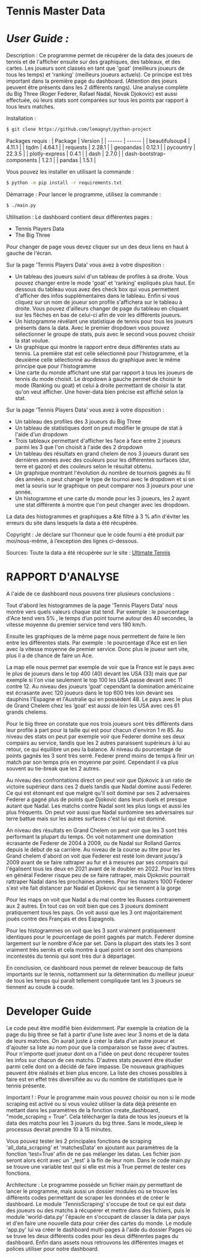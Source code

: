 # Tennis Master Data
# _User Guide :_ 
Description :
Ce programme permet de récupérer de la data des joueurs de tennis et de l'afficher ensuite sur des graphiques, des tableaux, et des cartes. Les joueurs sont classés en tant que 'goat' (meilleurs joueurs de tous les temps) et 'ranking' (meilleurs joueurs actuels). Ce principe est très important dans la première page du dashboard. (Attention des joeurs peuvent être présents dans les 2 différents rangs).
Une analyse complète du Big Three (Roger Federer, Rafael Nadal, Novak Djokovic) est aussi effectuée, où leurs stats sont comparées sur tous les points par rapport à tous leurs matches.

Installation :
```sh
$ git clone https://github.com/lemagnyt/python-project
```

Packages requis :
| Package | Version |
| ------ | ------ |
| beautifulsoup4 | 4.11.1 |
| tqdm | 4.64.1 |
| requests | 2.28.1 |
| geopandas | 0.12.1 |
| pycountry | 22.3.5 |
| plotly-express | 0.4.1 |
| dash | 2.7.0 |
| dash-bootstrap-components | 1.2.1 |
| pandas | 1.5.1 |

Vous pouvez les installer en utilisant la commande :
```sh
$ python -m pip install -r requirements.txt
```

Démarrage :
Pour lancer le programme, utilisez la commande :
```sh
$ ./main.py
```

Utilisation :
Le dashboard contient deux différentes pages :
- Tennis Players Data
- The Big Three

Pour changer de page vous devez cliquer sur un des deux liens en haut à gauche de l'écran.

Sur la page 'Tennis Players Data' vous avez à votre disposition :
- Un tableau des joueurs suivi d'un tableau de profiles à sa droite. Vous pouvez changer entre le mode 'goat' et 'ranking' expliqués plus haut. En dessous du tableau vous avez des check box qui vous permettent d'afficher des infos supplémentaires dans le tableau. Enfin si vous cliquez sur un nom de joueur son profile s'affichera sur le tableau à droite. Vous pouvez d'ailleurs changer de page du tableau en cliquant sur les flèches en bas de celui-ci afin de voir les différents joueurs.
- Un histogramme révélant une statistique de tennis pour tous les joueurs présents dans la data. Avec le premier dropdown vous pouvez sélectionner le groupe de stats, puis avec le second vous pouvez choisir la stat voulue.
-  Un graphique qui montre le rapport entre deux différentes stats au tennis. La première stat est celle sélectionné pour l'histogramme, et la deuxième celle sélectionné au-dessus du graphique avec le même principe que pour l'histogramme
- Une carte du monde affichant une stat par rapport à tous les joueurs de tennis du mode choisit. Le dropdown à gauche permet de choisir le mode (Ranking ou goat) et celui à droite permettant de choisir la stat qu'on veut afficher. Une hover-data bien précise est affiché selon la stat.

Sur la page 'Tennis Players Data' vous avez à votre disposition :
- Un tableau des profiles des 3 joueurs du Big Three
- Un tableau de statistiques dont on peut modifier le groupe de stat à l'aide d'un dropdown
- Trois tableaux permettant d'afficher les face à face entre 2 joueurs parmi les 3 que l'on choisit à l'aide des 2 dropdown
- Un tableau des résultats en grand chelem de nos 3 joueurs durant ses dernières années avec des couleurs pour les différentes surfaces (dur, terre et gazon) et des couleurs selon le résultat obtenu.
- Un graphique montrant l'évolution du nombre de tournois gagnés au fil des années. n peut changer le type de tournoi avec le dropdown et si on met la souris sur le graphique on peut comparer nos 3 joueurs pour une année.
- Un histogramme et une carte du monde pour les 3 joueurs, les 2 ayant une stat différente à montre que l'on peut changer avec les dropdown.

La data des histogrammes et graphiques a &té filtré à 3 % afin d'éviter les erreurs du site dans lesquels la data a été récupérée.


Copyright :
Je déclare sur l’honneur que le code fourni a été produit par moi/nous-même, à l’exception des lignes ci-dessous.

Sources:
Toute la data a été récupérée sur le site : 
[Ultimate Tennis](ultimatetennisstatistics.com/)

# RAPPORT D'ANALYSE
A l'aide de ce dashboard nous pouvons tirer plusieurs conclusions :

Tout d'abord les histogrammes de la page 'Tennis Players Data' nous montre vers quels valeurs chaque stat tend.
Par exemple : le pourcentage d'Ace tend vers 5% , le temps d’un point tourne autour des 40 secondes, la vitesse moyenne du premier service tend vers 190 km/h.

Ensuite les graphiques de la même page nous permettent de faire le lien entre les différentes stats.
Par exemple : le pourcentage d'Ace est en lien avec la vitesse moyenne de premier service. Donc plus le joueur sert vite, plus il a de chance de faire un Ace.

La map elle nous permet par exemple de voir que la France est le pays avec le plus de joueurs dans le top 400 (40) devant les USA (33) mais que par exemple si l'on vise seulement le top 100 les USA passe devant avec 11 contre 12. Au niveau des joueurs ‘goat’ cependant la domination américaine est écrasante avec 120 joueurs dans le top 600 très loin devant ses dauphins l'Espagne et l'Australie qui en possèdent 48. Le pays avec le plus de Grand Chelem chez les ‘goat’ est aussi de loin les USA avec ces 61 grands chelems.

Pour le big three on constate que nos trois joueurs sont très différents dans leur profile à part pour la taille qui est pour chacun d'environ 1 m 85. 
Au niveau des stats on peut par exemple voir que Federer domine ses deux compairs au service, tandis que les 2 autres paraissent supérieurs à lui au retour, ce qui équilibre un peu la balance. Ai niveau du pourcentage de points gagnés les 3 sont très serré. Federer prend moins de temps à finir un match par son temps pris en moyenne par point. Cependant il va plus souvent au tie-break que les 2 autres.

Au niveau des confrontations direct on peut voir que Djokovic à un ratio de victoire supérieur dans ces 2 duels tandis que Nadal domine aussi Federer. Ce qui est étonnant est que malgré qu'il soit dominé par ses 2 adversaires Federer a gagné plus de points que Djokovic dans leurs duels et presque autant que Nadal. Les matchs contre Nadal sont les plus longs et aussi les plus fréquents. On peut voir aussi que Nadal surdomine ses adversaires sur terre battue mais sur les autres surfaces c'est lui qui est dominé.

An niveau des résultats en Grand Chelem on peut voir que les 3 sont très performant la plupart du temps. On voit notamment une domination écrasante de Federer de 2004 à 2009, ou de Nadal sur Rolland Garros depuis le début de sa carrière. Au niveau de la course au titre pour les Grand chelem d'abord on voit que Federer est resté loin devant jusqu'à 2009 avant de se faire rattraper au fur et à mesures par ses compairs qui l'égalisent tous les deux en 2021 avant de le doubler en 2022. Pour les titres en général Federer risque peu de se faire rattraper, mais Djokovic pourrait rattraper Nadal dans les prochaines années. Pour les masters 1000 Federer s'est vite fait distancer par Nadal et Djokovic qui se tiennent à la gorge

Pour les maps on voit que Nadal a du mal contre les Russes contrairement aux 2 autres. En tout cas on voit bien que ces 3 joueurs dominent pratiquement tous les pays. On voit aussi que les 3 ont majoritairement joués contre des Français et des Espagnols.

Pour les histogrammes on voit que les 3 sont vraiment pratiquement identiques pour le pourcentage de point gagnés par match. Federer domine largement sur le nombre d'Ace par set. Dans la plupart des stats les 3 sont vraiment très serrés et cela montre à quel point ce sont des champions incontestés du tennis qui sont très dur à départager.

En conclusion, ce dashboard nous permet de relever beaucoup de faits importants sur le tennis, nottamment sur la détermination du meilleur joueur de tous les temps qui paraît tellement compliquée tant les 3 joueurs se tiennent au coude à coude.

# Developer Guide
Le code peut être modifié bien évidemment. Par exemple la création de la page du big three se fait à partir d'une liste avec leur 3 noms et de la data de leurs matches. On aurait juste à créer la data d'un autre joueur et d'ajouter sa liste au nom pour que la comparaison se fasse avec d'autres. Pour n'importe quel joueur dont on a l'idée on peut donc récupérer toutes les infos sur chacun de ces matchs. D'autres stats peuvent être étudier parmi celle dont on a décidé de faire impasse. De nouveaux graphiques peuvent être réalisés et bien plus encore. La liste des choses possibles à faire est en effet très diversifiée au vu du nombre de statistiques que le tennis présente.

Important ! : Pour le programme main vous pouvez choisir ou non si le mode scraping est activé ou si vous voulez utiliser la data déjà présente en mettant dans les paramètres de la fonction create_dashboard, "mode_scraping = True". Cela télécharger la data de tous les joueurs et la data des matchs pour les 3 joueurs du big three. Sans le mode_sleep le processus devrait prendre 10 à 15 minutes. 

Vous pouvez tester les 2 principales fonctions de scraping 'all_data_scraping' et 'matchesData' en ajoutant aux paramètres de la fonction 'test=True' afin de ne pas mélanger les datas. Les fichier json seront alors écrit avec un '_test' à la fin de leur nom. Dans le code main.py se trouve une variable test qui si elle est mis à True permet de tester ces fonctions.

Architecture : Le programme possède un fichier main.py permettant de lancer le programme, mais aussi un dossier modules où se trouve les différents codes permettant de scraper les données et de créer le dashboard. Le module 'TennisScraping' s'occupe de tout ce qui est data des joueurs ou des matchs à récupérer et mettre dans des fichiers, puis le module 'world-data.py' l'épaule en s'occupant de classer la data par pays et d'en faire une nouvelle data pour créer des cartes du monde. Le module 'app.py' lui va créer le dashboard multi-pages à l'aide du dossier Pages où se truve les deux différents codes pour les deux différentes pages du dashboard. Enfin dans assets nous retrouvons les différentes images et polices utiliser pour notre dashboard.

